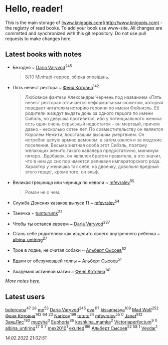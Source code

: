 # Hello, reader!
This is the main storage of [www.knigopis.com](http://www.knigopis.com) - the registry of read books.
To add your book use www-site. All changes are committed and synchronized with this git repository.
Do not use pull requests to make changes here.


## Latest books with notes
* Безодня ~ [Daria Varyvod](users/829/829893410524253-facebook)<sup>245</sup>
    > 8/10 Мілітарі-горрор, збірка оповідань.

* Пять невест ректора ~ [Феня Котовна](users/109/109746193906459706720-google)<sup>142</sup>
    > Любовное фэнтези Александры Черчень под названием «Пять невест ректора» отличается неформальным сюжетом, который поведает читателям историю героини по имени Фейниэль. Её родители жаждут выдать дочь за одного герцога по имени Сибэль, но девушка противится, ибо у потенциального жениха есть один очень серьезный недостаток – он мертвый, причем давно - несколько сотен лет. По совместительству он является Королем Нежити, восставшим высшим умертвием. Он истребил целую армию демоном, а затем взялся и за людские поселения. Весьма знатная особа этот Сибэль, поэтому желающих женить такого кавалера предостаточно, минимум пятеро…Вдобавок, он являлся братом правителя, а это значит, что в нем до сих пор имеется реликвия императорского рода. Характер у женишка так себе, на двоечку, довольно вредный этого герцог, кроме того, он эльф.

* Великая грешница или черница по неволи ~ [mfevralev](users/140/140966150-vkontakte)<sup>55</sup>
    > Роман не о чем.

* Служба Донских казаков выпуск 11 ~ [mfevralev](users/140/140966150-vkontakte)<sup>54</sup>

* Танечка ~ [tumturumk](users/135/135685382-vkontakte)<sup>22</sup>

* Чтобы ты остался евреем ~ [Daria Varyvod](users/829/829893410524253-facebook)<sup>237</sup>

* Стань себе родителем: как исцелить своего внутреннего ребенка ~ [albina_untiring](users/257/2579695-vkontakte)<sup>27</sup>

* Трое в лодке, не считая собаки ~ [Альберт Сысоев](users/474/47446642-vkontakte)<sup>52</sup>

* Вдали от обезумевшей толпы ~ [Альберт Сысоев](users/474/47446642-vkontakte)<sup>51</sup>

* Академия истинной магии ~ [Феня Котовна](users/109/109746193906459706720-google)<sup>141</sup>


_More notes [here](latest_books_with_notes.md)._


## Latest users
[butercupa](users/193/193697993-vkontakte)<sup>47</sup> 
[](users/118/118248226132797004598-google)<sup>28</sup> 
[me](users/381/381417697-yandex)<sup>53</sup> 
[Daria Varyvod](users/829/829893410524253-facebook)<sup>245</sup> 
[eva](users/111/111656270551033014778-google)<sup>117</sup> 
[kissamasya](users/684/68439978-vkontakte)<sup>109</sup> 
[Mad Wolf](users/947/94738840-vkontakte)<sup>252</sup> 
[Феня Котовна](users/109/109746193906459706720-google)<sup>142</sup> 
[](users/153/1537586159620888-facebook)<sup>64</sup> 
[](users/864/86487125-vkontakte)<sup>23</sup> 
[Naricev](users/107/107090515204537133928-google)<sup>199</sup> 
[tututu](users/135/135685382-vkontakte)<sup>24</sup> 
[mfevralev](users/140/140966150-vkontakte)<sup>55</sup> 
[](users/118/118345575217167707584-google)<sup>0</sup> 
[Janet](users/108/108113656204404967440-google)<sup>912</sup> 
[ЗаяцЛис](users/112/112388384595246311466-google)<sup>180</sup> 
[muzyha](users/147/1474026082-yandex)<sup>0</sup> 
[Euphoria](users/106/106304994652616315178-google)<sup>86</sup> 
[koshkina_mamka](users/300/300774210513744-facebook)<sup>2</sup> 
[Victoriaperfectum](users/117/117396356938980769291-google)<sup>9</sup> 
[](users/518/5187751214622773-facebook)<sup>0</sup> 
[albina_untiring](users/257/2579695-vkontakte)<sup>27</sup> 
[](users/100/100571611092013018122-google)<sup>0</sup> 
[](users/105/105846473445372565783-google)<sup>7</sup> 
[mex2010](users/165/165757300-vkontakte)<sup>1</sup> 
[exulted](users/100/100599204551896265722-google)<sup>196</sup> 
[Альберт Сысоев](users/474/47446642-vkontakte)<sup>52</sup> 
[](users/128/128917939-vkontakte)<sup>58</sup> 
[](users/112/112324157790597450843-google)<sup>1</sup> 
[Veydar](users/869/86968033-vkontakte)<sup>1</sup> 


_14.02.2022 21:02:51_
